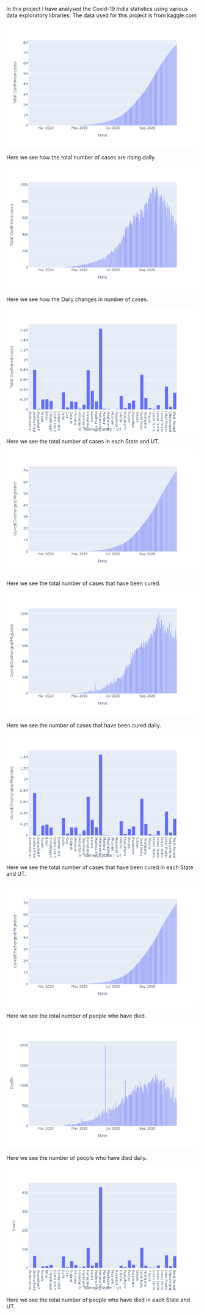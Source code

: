 In this project I have analysed the Covid-19 India statistics using various data exploratory libraries.
The data used for this project is from kaggle.com

<img src="Data_Analysis_Images/TotalRiseInCases.png">

Here we see how the total number of cases are rising daily.

<img src="Data_Analysis_Images/DailyRiseInCases.png">

Here we see how the Daily changes in number of cases.

<img src="Data_Analysis_Images/StateTotal.png">

Here we see the total number of cases in each State and UT.

<img src="Data_Analysis_Images/TotalCured.png">

Here we see the total number of cases that have been cured.

<img src="Data_Analysis_Images/DailyCured.png">

Here we see the number of cases that have been cured daily.

<img src="Data_Analysis_Images/StateCured.png">

Here we see the total number of cases that have been cured in each State and UT.

<img src="Data_Analysis_Images/TotalDeaths.png">

Here we see the total number of people who have died.

<img src="Data_Analysis_Images/DailyDeaths.png">

Here we see the number of people who have died daily.

<img src="Data_Analysis_Images/StateDeaths.png">

Here we see the total number of people who have died in each State and UT.
